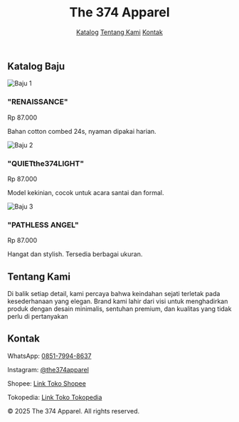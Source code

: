 <!DOCTYPE html>
<html lang="id">
<head>
  <meta charset="UTF-8" />
  <meta name="viewport" content="width=device-width, initial-scale=1.0"/>
    </head>
<body>

  <header>
    <h1>The 374 Apparel</h1>
    <nav>
      <a href="https://linktr.ee/the374apparel">Katalog</a>
      <a href="https://linktr.ee/the374apparel">Tentang Kami</a>
      <a href="https://wa.me/6285179948637">Kontak</a>
    </nav>
  </header>

  <div class="hero"></div>

  <section class="section" id="produk">
    <h2>Katalog Baju</h2>
    <div class="products">
      <div class="product">
        <img src="https://imgur.com/ZnuFPgK.jpg" alt="Baju 1" />
        <h3>"RENAISSANCE"</h3>
        <p>Rp 87.000</p>
        <p>Bahan cotton combed 24s, nyaman dipakai harian.</p>
      </div>
      <div class="product">
        <img src="https://imgur.com/B8h6Rir.jpg" alt="Baju 2" />
        <h3>"QUIETthe374LIGHT"
</h3>
        <p>Rp 87.000</p>
        <p>Model kekinian, cocok untuk acara santai dan formal.</p>
      </div>
      <div class="product">
        <img src="https://imgur.com/7i3BZ9h.jpg" alt="Baju 3" />
        <h3>"PATHLESS ANGEL"</h3>
        <p>Rp 87.000</p>
        <p>Hangat dan stylish. Tersedia berbagai ukuran.</p>
      </div>
    </div>
  </section>

  <section class="section" id="tentang">
    <h2>Tentang Kami</h2>
    <p>Di balik setiap detail, kami percaya bahwa keindahan sejati terletak pada kesederhanaan yang elegan.
Brand kami lahir dari visi untuk menghadirkan produk dengan desain minimalis, sentuhan premium, dan kualitas yang tidak perlu di pertanyakan</p>
  </section>

  <section class="section" id="kontak">
    <h2>Kontak</h2>
    <p>WhatsApp: <a href="https://wa.me/6285179948637">0851-7994-8637</a></p>
    <p>Instagram: <a href="https://www.instagram.com/the374apparel" target="_blank">@the374apparel</a></p>
    <p>Shopee: <a href="#">Link Toko Shopee</a></p>
  </section>
     <p>Tokopedia: <a href="#">Link Toko Tokopedia</a></p>
  </section>

  <footer>
    <p>&copy; 2025 The 374 Apparel. All rights reserved.</p>
  </footer>

</body>
</html>
